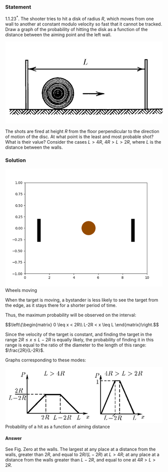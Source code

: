 ###  Statement 

$1.1.23^*.$ The shooter tries to hit a disk of radius $R$, which moves from one wall to another at constant modulo velocity so fast that it cannot be tracked. Draw a graph of the probability of hitting the disk as a function of the distance between the aiming point and the left wall. 

![ For problem $1.1.23^*$ |851x441, 39%](../../img/1.1.23/statement.png)

The shots are fired at height $R$ from the floor perpendicular to the direction of motion of the disc. At what point is the least and most probable shot? What is their value? Consider the cases $L > 4R$, $4R > L > 2R$, where $L$ is the distance between the walls. 

### Solution

![ Wheels moving |640x480, 51%](../../img/1.1.23/animation.gif)  Wheels moving 

When the target is moving, a bystander is less likely to see the target from the edge, as it stays there for a shorter period of time. 

Thus, the maximum probability will be observed on the interval: 

$$\left\\{\begin{matrix} 0 \leq x < 2R\\\ L-2R < x \leq L \end{matrix}\right.$$ 

Since the velocity of the target is constant, and finding the target in the range $2R \leq x \leq L-2R$ is equally likely, the probability of finding it in this range is equal to the ratio of the diameter to the length of this range: $\frac{2R}{L-2R}$. 

Graphs corresponding to these modes: 

![ Probability of a hit as a function of aiming distance |984x349, 59%](../../img/1.1.23/sol.png)  Probability of a hit as a function of aiming distance 

#### Answer

See Fig. Zero at the walls. The largest at any place at a distance from the walls, greater than $2R$, and equal to $2R/(L-2R)$ at $L > 4R$; at any place at a distance from the walls greater than $L - 2R$, and equal to one at $4R > L > 2R$. 
